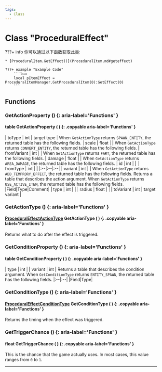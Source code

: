 ```yaml
---
tags:
  - Class
---
```

# Class "ProceduralEffect"

???+ info
    你可以通过以下函数获取此类:

    * [ProceduralItem.GetEffect()](ProceduralItem.md#geteffect)

    ???+ example "Example Code"
        ```lua
        local pItemEffect = ProceduralItemManager.GetProceduralItem(0):GetEffect(0)
        ```

## Functions
### GetActionProperty () {: aria-label='Functions' }
#### table GetActionProperty ( ) {: .copyable aria-label='Functions' }
| toType | int | target type |
When `GetActionType` returns `SPAWN_ENTITY`, the returned table has the following fields.
| scale | float | |
When `GetActionType` returns `CONVERT_ENTITY`, the returned table has the following fields.
| fromVariant | int | |
When `GetActionType` returns `FART`, the returned table has the following fields.
| damage | float | |
When `GetActionType` returns `AREA_DAMAGE`, the returned table has the following fields.
| id | int | |
| fromType | int | |
|:--|:--|:--|
| variant | int | |
When `GetActionType` returns `ADD_TEMPRORY_EFFECT`, the returned table has the following fields.
Returns a table that describes the action argument.
When `GetActionType` returns `USE_ACTIVE_ITEM`, the returned table has the following fields.
|Field|Type|Comment|
| type | int | |
| radius | float | |
| toVariant | int | target variant |

### GetActionType () {: aria-label='Functions' }
#### [ProceduralEffectActionType](enums/ProceduralEffectActionType.md) GetActionType ( ) {: .copyable aria-label='Functions' }
Returns what to do after the effect is triggered.

### GetConditionProperty () {: aria-label='Functions' }
#### table GetConditionProperty ( ) {: .copyable aria-label='Functions' }
| type |  int |
| variant |  int |
Returns a table that describes the condition argument.
When `GetConditionType` returns `ENTITY_SPAWN`, the returned table has the following fields.
|:--|:--|
|Field|Type|

### GetConditionType () {: aria-label='Functions' }
#### [ProceduralEffectConditionType](enums/ProceduralEffectConditionType.md) GetConditionType ( ) {: .copyable aria-label='Functions' }
Returns the timing when the effect was triggered.

### GetTriggerChance () {: aria-label='Functions' }
#### float GetTriggerChance ( ) {: .copyable aria-label='Functions' }

This is the chance that the game actually uses. In most cases, this value ranges from `0` to `1`.

___
